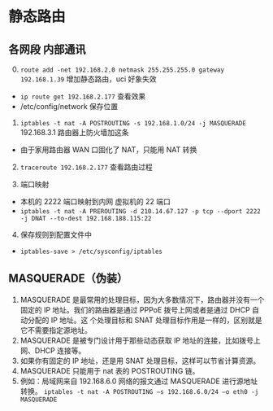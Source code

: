 # 静态路由

## 各网段 内部通讯

0. `route add -net 192.168.2.0 netmask 255.255.255.0 gateway 192.168.1.39` 增加静态路由，uci 好象失效

- `ip route get 192.168.2.177` 查看效果
- /etc/config/network 保存位置

1. `iptables -t nat -A POSTROUTING -s 192.168.1.0/24 -j MASQUERADE` 192.168.3.1 路由器上防火墙加这条

- 由于家用路由器 WAN 口固化了 NAT，只能用 NAT 转换

2. `traceroute 192.168.2.177` 查看路由过程

3. 端口映射

- 本机的 2222 端口映射到内网 虚拟机的 22 端口
- `iptables -t nat -A PREROUTING -d 210.14.67.127 -p tcp --dport 2222 -j DNAT --to-dest 192.168.188.115:22`

4. 保存规则到配置文件中

- `iptables-save > /etc/sysconfig/iptables`

## MASQUERADE（伪装）

1. MASQUERADE 是最常用的处理目标，因为大多数情况下，路由器并没有一个固定的 IP 地址。我们的路由器是通过 PPPoE 拨号上网或者是通过 DHCP 自动分配的 IP 地址。这 个处理目标和 SNAT 处理目标作用是一样的，区别就是它不需要指定源地址。
2. MASQUERADE 是被专门设计用于那些动态获取 IP 地址的连接，比如拨号上网、DHCP 连接等。
3. 如果你有固定的 IP 地址，还是用 SNAT 处理目标，这样可以节省计算资源。
4. MASQUERADE 只能用于 nat 表的 POSTROUTING 链。
5. 例如：局域网来自 192.168.6.0 网络的报文通过 MASQUERADE 进行源地址转换。
   `iptables -t nat -A POSTROUTING –s 192.168.6.0/24 –o eth0 -j MASQUERADE`
